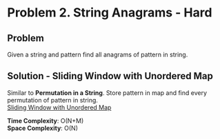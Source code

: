 # Problem 2. String Anagrams - Hard

## Problem
Given a string and pattern find all anagrams of pattern in string.

## Solution - Sliding Window with Unordered Map
Similar to **Permutation in a String**. Store pattern in map and find every permutation of pattern in string. <br />
[Sliding Window with Unordered Map](https://github.com/jecjung520/Coding-Test-Algorithms/blob/main/Coding%20Patterns/Sliding%20Windows/Problem%202.%20String%20Anagrams%20-%20Hard/stringAnagrams.cc)

**Time Complexity**: O(N+M) <br />
**Space Complexity**: O(N)